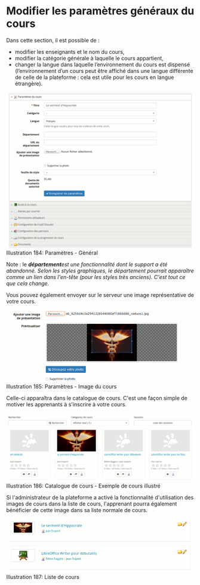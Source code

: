 # Modifier les paramètres généraux du cours

Dans cette section, il est possible de :

* modifier les enseignants et le nom du cours,
* modifier la catégorie générale à laquelle le cours appartient,
* changer la langue dans laquelle l’environnement du cours est dispensé \(l’environnement d’un cours peut être affiché dans une langue différente de celle de la plateforme : cela est utile pour les cours en langue étrangère\).

![](../../.gitbook/assets/image260%20%281%29.png)Illustration 184: Paramètres - Général

Note : le _**département**est une fonctionnalité dont le support a été abandonné. Selon les styles graphiques, le département pourrait apparaître comme un lien dans l'en-tête \(pour les styles très anciens\). C'est tout ce que cela change._

Vous pouvez également envoyer sur le serveur une image représentative de votre cours.

![](../../.gitbook/assets/image261%20%281%29.png)Illustration 185: Paramètres - Image du cours

Celle-ci apparaîtra dans le catalogue de cours. C'est une façon simple de motiver les apprenants à s'inscrire à votre cours.

![](../../.gitbook/assets/image262%20%281%29.png)Illustration 186: Catalogue de cours - Exemple de cours illustré

Si l'administrateur de la plateforme a activé la fonctionnalité d'utilisation des images de cours dans la liste de cours, l'apprenant pourra également bénéficier de cette image dans sa liste normale de cours.

![](../../.gitbook/assets/image263%20%281%29.png)Illustration 187: Liste de cours

